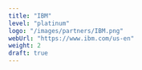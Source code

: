 ```yaml
---
title: "IBM"
level: "platinum"
logo: "/images/partners/IBM.png"
webUrl: "https://www.ibm.com/us-en"
weight: 2
draft: true
---
```


